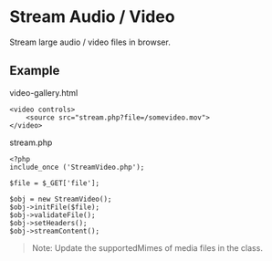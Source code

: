 # **Stream Audio / Video**
 
Stream large audio / video files in browser.
 

## Example
 
video-gallery.html
 

    <video controls>
        <source src="stream.php?file=/somevideo.mov">
    </video>

stream.php
 

    <?php
    include_once ('StreamVideo.php');
    
    $file = $_GET['file'];
    
    $obj = new StreamVideo();
    $obj->initFile($file);
    $obj->validateFile();
    $obj->setHeaders();
    $obj->streamContent();

> Note: Update the supportedMimes of media files in the class.